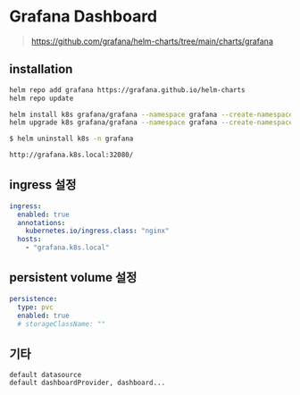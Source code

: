 # Grafana Dashboard

> https://github.com/grafana/helm-charts/tree/main/charts/grafana

## installation

```sh
helm repo add grafana https://grafana.github.io/helm-charts
helm repo update

helm install k8s grafana/grafana --namespace grafana --create-namespace -f values.yaml
helm upgrade k8s grafana/grafana --namespace grafana --create-namespace -f values.yaml

$ helm uninstall k8s -n grafana

http://grafana.k8s.local:32080/
```

## ingress 설정

```yaml
ingress:
  enabled: true
  annotations:
    kubernetes.io/ingress.class: "nginx"
  hosts:
    - "grafana.k8s.local"
```

## persistent volume 설정

```yaml
persistence:
  type: pvc
  enabled: true
  # storageClassName: ""
```

## 기타

```
default datasource
default dashboardProvider, dashboard...
```
